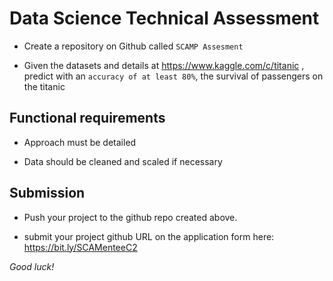 # Data Science Technical Assessment  

- Create a repository on Github called ``SCAMP Assesment``

- Given the datasets and details at https://www.kaggle.com/c/titanic , predict with an ``accuracy of at least 80%``, the survival of passengers on the titanic
  
## Functional requirements

- Approach must be detailed

- Data should be cleaned and scaled if necessary

## Submission
- Push your project to the github repo created above.

- submit your project github URL on the application form here: https://bit.ly/SCAMenteeC2

*Good luck!*
